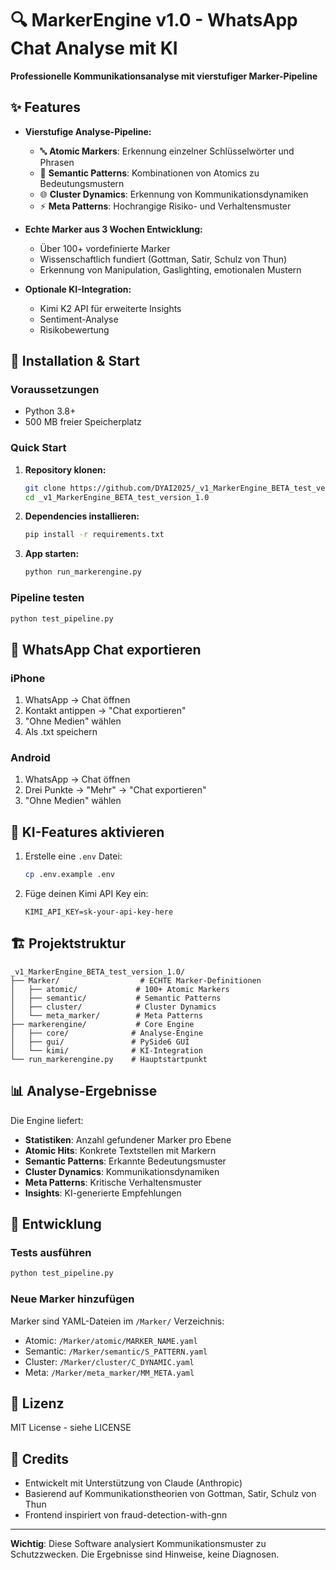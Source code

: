# 🔍 MarkerEngine v1.0 - WhatsApp Chat Analyse mit KI

**Professionelle Kommunikationsanalyse mit vierstufiger Marker-Pipeline**

## ✨ Features

- **Vierstufige Analyse-Pipeline:**
  - 🔤 **Atomic Markers**: Erkennung einzelner Schlüsselwörter und Phrasen
  - 🧩 **Semantic Patterns**: Kombinationen von Atomics zu Bedeutungsmustern
  - 🌐 **Cluster Dynamics**: Erkennung von Kommunikationsdynamiken
  - ⚡ **Meta Patterns**: Hochrangige Risiko- und Verhaltensmuster

- **Echte Marker aus 3 Wochen Entwicklung:**
  - Über 100+ vordefinierte Marker
  - Wissenschaftlich fundiert (Gottman, Satir, Schulz von Thun)
  - Erkennung von Manipulation, Gaslighting, emotionalen Mustern

- **Optionale KI-Integration:**
  - Kimi K2 API für erweiterte Insights
  - Sentiment-Analyse
  - Risikobewertung

## 🚀 Installation & Start

### Voraussetzungen
- Python 3.8+
- 500 MB freier Speicherplatz

### Quick Start

1. **Repository klonen:**
   ```bash
   git clone https://github.com/DYAI2025/_v1_MarkerEngine_BETA_test_version_1.0.git
   cd _v1_MarkerEngine_BETA_test_version_1.0
   ```

2. **Dependencies installieren:**
   ```bash
   pip install -r requirements.txt
   ```

3. **App starten:**
   ```bash
   python run_markerengine.py
   ```

### Pipeline testen
```bash
python test_pipeline.py
```

## 📱 WhatsApp Chat exportieren

### iPhone
1. WhatsApp → Chat öffnen
2. Kontakt antippen → "Chat exportieren"
3. "Ohne Medien" wählen
4. Als .txt speichern

### Android
1. WhatsApp → Chat öffnen
2. Drei Punkte → "Mehr" → "Chat exportieren"
3. "Ohne Medien" wählen

## 🤖 KI-Features aktivieren

1. Erstelle eine `.env` Datei:
   ```bash
   cp .env.example .env
   ```

2. Füge deinen Kimi API Key ein:
   ```
   KIMI_API_KEY=sk-your-api-key-here
   ```

## 🏗️ Projektstruktur

```
_v1_MarkerEngine_BETA_test_version_1.0/
├── Marker/                  # ECHTE Marker-Definitionen
│   ├── atomic/             # 100+ Atomic Markers
│   ├── semantic/           # Semantic Patterns
│   ├── cluster/            # Cluster Dynamics
│   └── meta_marker/        # Meta Patterns
├── markerengine/           # Core Engine
│   ├── core/              # Analyse-Engine
│   ├── gui/               # PySide6 GUI
│   └── kimi/              # KI-Integration
└── run_markerengine.py    # Hauptstartpunkt
```

## 📊 Analyse-Ergebnisse

Die Engine liefert:
- **Statistiken**: Anzahl gefundener Marker pro Ebene
- **Atomic Hits**: Konkrete Textstellen mit Markern
- **Semantic Patterns**: Erkannte Bedeutungsmuster
- **Cluster Dynamics**: Kommunikationsdynamiken
- **Meta Patterns**: Kritische Verhaltensmuster
- **Insights**: KI-generierte Empfehlungen

## 🔧 Entwicklung

### Tests ausführen
```bash
python test_pipeline.py
```

### Neue Marker hinzufügen
Marker sind YAML-Dateien im `/Marker/` Verzeichnis:
- Atomic: `/Marker/atomic/MARKER_NAME.yaml`
- Semantic: `/Marker/semantic/S_PATTERN.yaml`
- Cluster: `/Marker/cluster/C_DYNAMIC.yaml`
- Meta: `/Marker/meta_marker/MM_META.yaml`

## 📝 Lizenz

MIT License - siehe LICENSE

## 🙏 Credits

- Entwickelt mit Unterstützung von Claude (Anthropic)
- Basierend auf Kommunikationstheorien von Gottman, Satir, Schulz von Thun
- Frontend inspiriert von fraud-detection-with-gnn

---

**Wichtig**: Diese Software analysiert Kommunikationsmuster zu Schutzzwecken. Die Ergebnisse sind Hinweise, keine Diagnosen.
